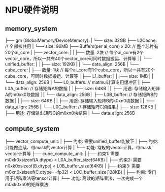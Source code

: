 # NPU硬件说明
## memory_system
├── gm (GlobalMemory/DeviceMemory):
|    └── size: 32GB
├── L2Cache: // 全部核共用
|    └── size: 96MB
├── Buffers(per ai_core) x 20: // 整个芯片有20个ai_core
|    ├── vector_core:
|    |    ├── 数量: 2块 // 每个ai_core有2个vector_core，所以一共有40个vector_core可同时数据搬运、计算等
|    |    └── unified_buffer:
|    |         ├── size: 192KB
|    |         └── data_align: 256B
|    └── cube_core:
|         ├── 数量: 1块 // 每个ai_core有1个cube_core，所以一共有20个cube_core，可同时数据搬运、计算等
|         ├── L1_buffer:
|         |    ├── size: 1MB
|         |    └── data_align: 256B
|         └── L0_buffers: // matmul计算专用缓冲区
|              ├── L0A_buffer: // 存储矩阵A的数据
|              |    ├── size: 64KB
|              |    ├── 用途: 存储输入矩阵A的m0xk0块数据
|              |    └── data_align: 256B
|              ├── L0B_buffer: // 存储矩阵B的数据
|              |    ├── size: 64KB
|              |    ├── 用途: 存储输入矩阵B的k0xn0块数据
|              |    └── data_align: 256B
|              └── L0C_buffer: // 存储矩阵C的结果
|                   ├── size: 128KB
|                   ├── 用途: 存储输出矩阵C的m0xn0块结果
|                   └── data_align: 256B
          

## compute_system 
├── vector_compute_unit:
|    ├── 约束: 需要unified_buffer能放下
|    ├── 约束: 只能做连续、带mask的vector计算
|    └── 功能: 常规的vector计算，带mask vector计算等
├── cube_compute_unit:
|    ├── 约束1: 需要m0xk0xsizeof(A.dtype) < L0A_buffer_size(64KB)
|    ├── 约束2: 需要n0xk0xsizeof(B.dtype) < L0B_buffer_size(64KB)
|    ├── 约束3: 需要m0xn0xsizeof(C.dtype==fp32) < L0C_buffer_size(128KB)
|    ├── 约束: 专门用于矩阵乘法等tensor计算
|    └── 功能: 高效的矩阵乘法，一次完成一个m0xk0xn0的矩阵乘法
